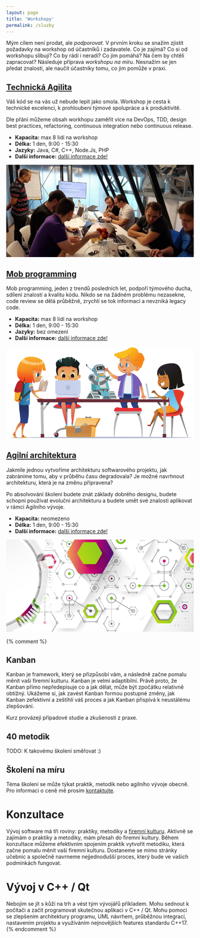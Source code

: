 ```yaml
---
layout: page
title: 'Workshopy'
permalink: /sluzby
---
```


Mým cílem není prodat, ale *podporovat*.
V prvním kroku se snažím zjistit požadavky na workshop od účastníků i zadavatele.
Co je zajímá? Co si od workshopu slibují? Co by rádi i neradi?
Co jim pomáhá? Na čem by chtěli zapracovat?
Následuje příprava *workshopu na míru*. Nesnažím se jen předat znalosti,
ale naučit účastníky tomu, co jim pomůže v praxi.

## [Technická Agilita](/workshop-technicka-agilita)

Váš kód se na vás už nebude lepit jako smola. Workshop je cesta k technické excelenci,
k prohloubení týmové spolupráce a k produktivitě.

Dle přání můžeme obsah workhopu zaměřit více na DevOps, TDD, design best practices,
refactoring, continuous integration nebo continuous release.

- **Kapacita:** max 8 lidí na workshop
- **Délka:** 1 den, 9:00 - 15:30
- **Jazyky:** Java, C#, C++, Node.Js, PHP
- **Další informace:** [další informace zde!](/workshop-technicka-agilita)

![Technická Agilita](/assets/workshop-java-3a.jpg)

## [Mob programming](/workshop-mob-programming)

Mob programming, jeden z trendů posledních let,
podpoří týmového ducha, sdílení znalostí a kvalitu kódu.
Nikdo se na žádném problému nezasekne, code review se dělá průběžně,
zrychlí se tok informací a nevzniká legacy code.

- **Kapacita:** max 8 lidí na workshop
- **Délka:** 1 den, 9:00 - 15:30
- **Jazyky:** bez omezení
- **Další informace:** [další informace zde!](/workshop-mob-programming)

![Mob programming](/assets/mob-programming.png)

## [Agilní architektura](/workshop-agilni-architektura)

Jakmile jednou vytvoříme architekturu softwarového projektu,
jak zabráníme tomu, aby v průběhu času degradovala?
Je možné navrhnout architekturu, která je na změnu připravena?

Po absolvování školení budete znát základy dobrého designu,
budete schopni používat evoluční architekturu a budete
umět své znalosti aplikovat v rámci Agilního vývoje.

- **Kapacita:** neomezeno
- **Délka:** 1 den, 9:00 - 15:30
- **Další informace:** [další informace zde!](/workshop-agilni-architektura)

![Agilní architektura](/assets/abstract-architecture.png)


{% comment %}
## Kanban

Kanban je framework, který se přizpůsobí vám, a následně začne pomalu měnit vaši firemní kulturu.
Kanban je velmi adaptibilní. Právě proto, že Kanban přímo nepředepisuje co a jak dělat,
může být zpočátku relativně obtížný. Ukážeme si, jak zavést Kanban formou postupné změny,
jak Kanban zefektivní a zeštíhlí váš proces a jak Kanban přispívá k neustálému zlepšování.

Kurz provázejí případové studie a zkušenosti z praxe.

## 40 metodik

TODO: K takovému školení směřovat :)

## Školení na míru

Téma školení se může týkat praktik, metodik nebo agilního vývoje obecně.
Pro informaci o ceně mě prosím [kontaktujte](/kontakt).

# Konzultace

Vývoj software má tři roviny: praktiky, metodiky a [firemní kulturu](/firemni-kultura).
Aktivně se zajímám o praktiky a metodiky, mám přesah do firemní kultury.
Během konzultace můžeme efektivním spojením praktik vytvořit metodiku, která začne pomalu
měnit vaši firemní kulturu. Dostaneme se mimo stránky učebnic a společně navrneme nejjednodušší
proces, který bude ve vašich podmínkách fungovat.

# Vývoj v C++ / Qt

Nebojím se jít s kůží na trh a vést tým vývojářů příkladem. Mohu sednout k počítači a začít programovat
skutečnou aplikaci v C++ / Qt. Mohu pomoci se zlepšením architektury programu, UML návrhem,
průběžnou integrací, nastavením projektu a využíváním nejnovějších features standardu C++17.
{% endcomment %}
